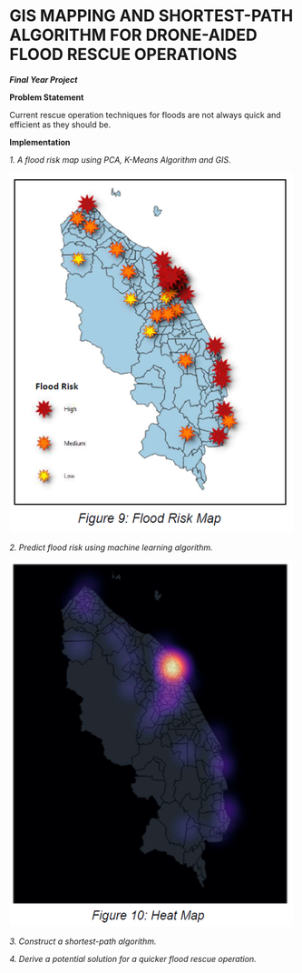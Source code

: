 # GIS MAPPING AND SHORTEST-PATH ALGORITHM FOR DRONE-AIDED FLOOD RESCUE OPERATIONS

***Final Year Project***

**Problem Statement**

Current rescue operation techniques for floods are not always quick and efficient as they should be.

**Implementation**

*1. A flood risk map using PCA, K-Means Algorithm and GIS.*

<img src = "Images/risk.PNG" width= "500" >

*2. Predict flood risk using machine learning algorithm.*

<img src = "Images/heat.PNG" width= "500" >

*3. Construct a shortest-path algorithm.*


*4. Derive a potential solution for a quicker flood rescue operation.*


